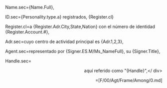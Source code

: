 Name.sec={Name.Full},

ID.sec={Personality.type.a} registrados, {Register.cl}

Register.cl=a {Register.Adr.City,State,Nation} con el número de identidad {Register.Account.#},

Adr.sec=cuyo centro de actividad principal es {Adr.1,2,3},

Agent.sec=representado por {Signer.ES.M/Ms_NameFull}, su {Signer.Title},

Handle.sec=<div align= "right"> aquí referido como "{Handle}",</ div>

=[F/00/Agt/Frame/Among/0.md]

